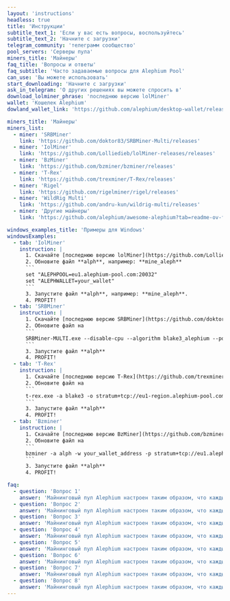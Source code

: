 ```yaml
---
layout: 'instructions'
headless: true
title: 'Инструкции'
subtitle_text_1: 'Если у вас есть вопросы, воспользуйтесь'
subtitle_text_2: 'Начните с загрузки'
telegram_community: 'телеграмм сообщество'
pool_servers: 'Серверы пула'
miners_title: 'Майнеры'
faq_title: 'Вопросы и ответы'
faq_subtitle: 'Часто задаваемые вопросы для Alephium Pool'
can_use: 'Вы можете использовать'
start_downloading: 'Начните с загрузки'
ask_in_telegram: 'О других решениях вы можете спросить в'
download_lolminer_phrase: 'последнюю версию lolMiner'
wallet: 'Кошелек Alephium'
dowland_wallet_link: 'https://github.com/alephium/desktop-wallet/releases'

miners_title: 'Майнеры'
miners_list:
  - miner: 'SRBMiner'
    link: 'https://github.com/doktor83/SRBMiner-Multi/releases'
  - miner: 'IolMiner'
    link: 'https://github.com/Lolliedieb/lolMiner-releases/releases'
  - miner: 'BzMiner'
    link: 'https://github.com/bzminer/bzminer/releases'
  - miner: 'T-Rex'
    link: 'https://github.com/trexminer/T-Rex/releases'
  - miner: 'Rigel'
    link: 'https://github.com/rigelminer/rigel/releases'
  - miner: 'WildRig Multi'
    link: 'https://github.com/andru-kun/wildrig-multi/releases'
  - miner: 'Другие майнеры'
    link: 'https://github.com/alephium/awesome-alephium?tab=readme-ov-file#mining-software'

windows_examples_title: 'Примеры для Windows'
windowsExamples:
  - tab: 'IolMiner'
    instruction: |
      1. Скачайте [последнюю версию lolMiner](https://github.com/Lolliedieb/lolMiner-releases/releases) и распакуйте файлы.
      2. Обновите файл **alph**, например: **mine_aleph**
      ```
      set "ALEPHPOOL=eu1.alephium-pool.com:20032"
      set "ALEPHWALLET=your_wallet"
      ```
      3. Запустите файл **alph**, например: **mine_aleph**.
      4. PROFIT!
  - tab: 'SRBMiner'
    instruction: |
      1. Скачайте [последнюю версию SRBMiner](https://github.com/doktor83/SRBMiner-Multi/releases) и распакуйте файлы.
      2. Обновите файл на
      ```
      SRBMiner-MULTI.exe --disable-cpu --algorithm blake3_alephium --pool eu1.alephium-pool.com:20032 --wallet your_wallet_address
      ```
      3. Запустите файл **alph**
      4. PROFIT!
  - tab: 'T-Rex'
    instruction: |
      1. Скачайте [последнюю версию T-Rex](https://github.com/trexminer/T-Rex/releases) и распакуйте файлы.
      2. Обновите файл на
      ```
      t-rex.exe -a blake3 -o stratum+tcp://eu1-region.alephium-pool.com:20032 -u your_wallet_address -p x -w rig0
      ```
      3. Запустите файл **alph**
      4. PROFIT!
  - tab: 'Bzminer'
    instruction: |
      1. Скачайте [последнюю версию BzMiner](https://github.com/bzminer/bzminer/releases) и распакуйте файлы.
      2. Обновите файл на
      ```
      bzminer -a alph -w your_wallet_address -p stratum+tcp://eu1.alephium-pool.com:20032
      ```
      3. Запустите файл **alph**
      4. PROFIT!

faq:
  - question: 'Вопрос 1'
    answer: 'Майнинговый пул Alephium настроен таким образом, что каждый майнер работает независимо от других. Награда за блок идет только тому майнеру, который его нашел, другие ничего не получают. Время поиска блока зависит от вашего хешрейта и удачи.'
  - question: 'Вопрос 2'
    answer: 'Майнинговый пул Alephium настроен таким образом, что каждый майнер работает независимо от других. Награда за блок идет только тому майнеру, который его нашел, другие ничего не получают. Время поиска блока зависит от вашего хешрейта и удачи.'
  - question: 'Вопрос 3'
    answer: 'Майнинговый пул Alephium настроен таким образом, что каждый майнер работает независимо от других. Награда за блок идет только тому майнеру, который его нашел, другие ничего не получают. Время поиска блока зависит от вашего хешрейта и удачи.'
  - question: 'Вопрос 4'
    answer: 'Майнинговый пул Alephium настроен таким образом, что каждый майнер работает независимо от других. Награда за блок идет только тому майнеру, который его нашел, другие ничего не получают. Время поиска блока зависит от вашего хешрейта и удачи.'
  - question: 'Вопрос 5'
    answer: 'Майнинговый пул Alephium настроен таким образом, что каждый майнер работает независимо от других. Награда за блок идет только тому майнеру, который его нашел, другие ничего не получают. Время поиска блока зависит от вашего хешрейта и удачи.'
  - question: 'Вопрос 6'
    answer: 'Майнинговый пул Alephium настроен таким образом, что каждый майнер работает независимо от других. Награда за блок идет только тому майнеру, который его нашел, другие ничего не получают. Время поиска блока зависит от вашего хешрейта и удачи.'
  - question: 'Вопрос 7'
    answer: 'Майнинговый пул Alephium настроен таким образом, что каждый майнер работает независимо от других. Награда за блок идет только тому майнеру, который его нашел, другие ничего не получают. Время поиска блока зависит от вашего хешрейта и удачи.'
  - question: 'Вопрос 8'
    answer: 'Майнинговый пул Alephium настроен таким образом, что каждый майнер работает независимо от других. Награда за блок идет только тому майнеру, который его нашел, другие ничего не получают. Время поиска блока зависит от вашего хешрейта и удачи.'
---
```

